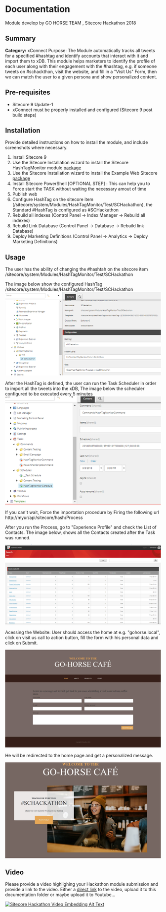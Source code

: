 # Documentation

Module develop by GO HORSE TEAM , Sitecore Hackathon 2018

## Summary

**Category:** xConnect
Purpose: The Module automatically tracks all tweets for a specified #hashtag and identify accounts that interact with it and import them to xDB. 
This module helps marketers to identify the profile of each user along with their engagement with the #hashtag, 
e.g. if someone tweets on #schackthon, visit the website, and fill in a "Visit Us" Form, then we can match the user to a given persona
and show personalized content.

## Pre-requisites
- Sitecore 9 Update-1
- xConnect must be properly installed and configured (Sitecore 9 post build steps)

## Installation

Provide detailed instructions on how to install the module, and include screenshots where necessary.
1. Install Sitecore 9
2. Use the Sitecore Installation wizard to install the Sitecore HashTagMonitor module [package](#link-to-package)
3. Use the Sitecore Installation wizard to install the Example Web Sitecore [package](#link-to-package)
4. Install Sitecore PowerShell [OPTIONAL STEP] : This can help you to Force start the TASK without waiting the necessary amout of time
5. Publish web 
6. Configure HashTag on the sitecore item (/sitecore/system/Modules/HashTagMonitor/Test/SCHackathon), the Standard #HashTag is configured as #SCHackathon
7. Rebuild all indexes (Control Panel ->  Index Manager -> Rebuild all indexes)
8. Rebuild Link Database (Control Panel ->  Database -> Rebuild link Database)
9. Deploy Marketing Definitions (Control Panel ->  Analytics  -> Deploy Marketing Definitions)

## Usage

The user has the ability of changing the #hashtah on the sitecore item /sitecore/system/Modules/HashTagMonitor/Test/SCHackathon

The image below show the configured HashTag
/sitecore/system/Modules/HashTagMonitor/Test/SCHackathon
![HashTag](images/configurehashtag.png?raw=true "Configure HashTag")

After the HashTag is defined, the user can run the Task Scheduler in order to import all the tweets into the xDB, 
The image below the scheduler configured to be executed every 5 minutes
![Task Scheduler](images/taskscheduler.png?raw=true "Task Scheduler")

If you can't wait, Force the importation procedure by Firing the following url
http://myur/api/sitecore/hash/Process

After you run the Process, go to "Experience Profile" and check the List of Contacts. The image below, shows all the Contacts created after the Task was runned.

![Contacts](images/contacts.png?raw=true "Contacts")

Acessing the Website:
User should access the home at e.g. "gohorse.local", click on visit us call to action button, fill the form with his personal data and click on Submit. 

![Visit Us](images/VisitUs.png?raw=true "Visit Us")

He will be redirected to the home page and get a personalized message.

![Thanks for tweeting](images/ThanksForTweeting.jpg?raw=true "Thanks for tweeting")

## Video

Please provide a video highlighing your Hackathon module submission and provide a link to the video. Either a [direct link](https://www.youtube.com/watch?v=EpNhxW4pNKk) to the video, upload it to this documentation folder or maybe upload it to Youtube...

[![Sitecore Hackathon Video Embedding Alt Text](https://img.youtube.com/vi/EpNhxW4pNKk/0.jpg)](https://www.youtube.com/watch?v=EpNhxW4pNKk)
